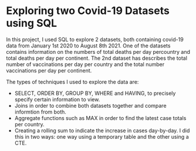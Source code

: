 # Exploring two Covid-19 Datasets using SQL

In this project, I used SQL to explore 2 datasets, both containing covid-19 data from January 1st 2020 to August 8th 2021. One of the datasets contains information on the numbers of total deaths per day percountry and total deaths per day per continent. The 2nd dataset has describes the total number of vaccinations per day per country and the total number vaccinations per day per continent. 

The types of techniques I used to explore the data are:

- SELECT, ORDER BY, GROUP BY, WHERE and HAVING, to precisely specify certain information to view.
- Joins in order to combine both datasets together and compare informtion from both.
- Aggregate functions such as MAX in order to find the latest case totals per country.
- Creating a rolling sum to indicate the increase in cases day-by-day. I did this in two ways: one way using a temporary table and the other using a CTE.
